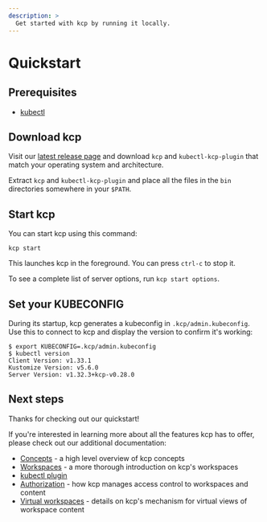 ```yaml
---
description: >
  Get started with kcp by running it locally.
---
```


# Quickstart

## Prerequisites

- [kubectl](https://kubernetes.io/docs/tasks/tools/#kubectl)

## Download kcp

Visit our [latest release page](https://github.com/kcp-dev/kcp/releases/latest) and download `kcp`
and `kubectl-kcp-plugin` that match your operating system and architecture.

Extract `kcp` and `kubectl-kcp-plugin` and place all the files in the `bin` directories somewhere in your `$PATH`.

## Start kcp

You can start kcp using this command:

```shell
kcp start
```

This launches kcp in the foreground. You can press `ctrl-c` to stop it.

To see a complete list of server options, run `kcp start options`.

## Set your KUBECONFIG

During its startup, kcp generates a kubeconfig in `.kcp/admin.kubeconfig`. Use this to connect to kcp and display the
version to confirm it's working:

```shell
$ export KUBECONFIG=.kcp/admin.kubeconfig
$ kubectl version
Client Version: v1.33.1
Kustomize Version: v5.6.0
Server Version: v1.32.3+kcp-v0.28.0
```

## Next steps

Thanks for checking out our quickstart!

If you're interested in learning more about all the features kcp has to offer, please check out our additional
documentation:

- [Concepts](../concepts/index.md) - a high level overview of kcp concepts
- [Workspaces](../concepts/workspaces/index.md) - a more thorough introduction on kcp's workspaces
- [kubectl plugin](./kubectl-plugin.md)
- [Authorization](../concepts/authorization/index.md) - how kcp manages access control to workspaces and content
- [Virtual workspaces](../concepts/workspaces/virtual-workspaces.md) - details on kcp's mechanism for virtual views of workspace content
